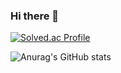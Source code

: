 ### Hi there 👋

<!--
**kangharyeom/kangharyeom** is a ✨ _special_ ✨ repository because its `README.md` (this file) appears on your GitHub profile.

Here are some ideas to get you started:

- 🔭 I’m currently working on ...
- 🌱 I’m currently learning ...
- 👯 I’m looking to collaborate on ...
- 🤔 I’m looking for help with ...
- 💬 Ask me about ...
- 📫 How to reach me: ...
- 😄 Pronouns: ...
- ⚡ Fun fact: ...
-->

[![Solved.ac Profile](http://mazassumnida.wtf/api/v2/generate_badge?boj=shallom419)](https://solved.ac/shallom419/)

![Anurag's GitHub stats](https://github-readme-stats.vercel.app/api?username=kangharyeom&show_icons=true&theme=radical)
